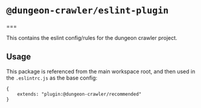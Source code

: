 # `@dungeon-crawler/eslint-plugin` 
===

This contains the eslint config/rules for the dungeon crawler project.

## Usage

This package is referenced from the main workspace root, and then used in the `.eslintrc.js` as the base config:  

``` 
{
    extends: "plugin:@dungeon-crawler/recommended"
}
```
